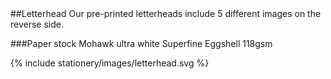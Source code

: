<section id="stationery-page-letterhead">
</section>
##Letterhead
Our pre-printed letterheads include 5 different images on the reverse side.

###Paper stock
Mohawk ultra white Superfine Eggshell 118gsm

{% include stationery/images/letterhead.svg %}